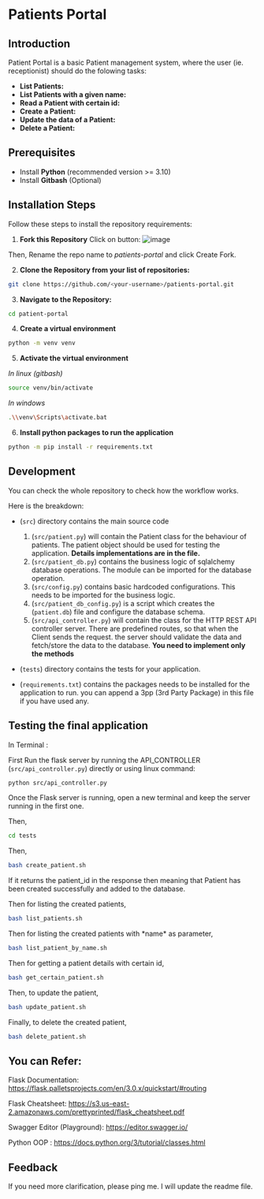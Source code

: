 # Patients Portal

## Introduction

Patient Portal is a basic Patient management system, where the user (ie. receptionist) should do the folowing tasks:
- **List Patients:**
- **List Patients with a given name:**
- **Read a Patient with certain id:**
- **Create a Patient:**
- **Update the data of a Patient:**
- **Delete a Patient:**

## Prerequisites

- Install **Python** (recommended version >= 3.10)
- Install **Gitbash** (Optional)

## Installation Steps

Follow these steps to install the repository requirements:

1. **Fork this Repository**
Click on button:
![image](https://github.com/amhkhowaja/patients-portal-for-students/assets/63882136/be42fa88-157b-44b8-a1f4-31a2083dd983)

Then,
Rename the repo name to *patients-portal* and click Create Fork.

2. **Clone the Repository from your list of repositories:**

```bash
git clone https://github.com/<your-username>/patients-portal.git
```

3. **Navigate to the Repository:**
```bash
cd patient-portal
```

4. **Create a virtual environment**
```bash
python -m venv venv
```

5. **Activate the virtual environment**

*In linux (gitbash)*

```bash
source venv/bin/activate
```

*In windows*
```bash
.\\venv\Scripts\activate.bat
```

6. **Install python packages to run the application**
```bash
python -m pip install -r requirements.txt
```

## Development

You can check the whole repository to check how the workflow works.

Here is the breakdown:

- (`src`) directory contains the main source code
    1. (`src/patient.py`) will contain the Patient class for the behaviour of patients. The patient object should be used for testing the application. 
    **Details implementations are in the file.**
    2. (`src/patient_db.py`) contains the business logic of sqlalchemy database operations. The module can be imported for the database operation.
    3. (`src/config.py`) contains basic hardcoded configurations. This needs to be imported for the business logic.
    4. (`src/patient_db_config.py`) is a script which creates the (`patient.db`) file and configure the database schema.
    5. (`src/api_controller.py`) will contain the class for the HTTP REST API controller server. There are predefined routes, so that when the Client sends the request. the server should validate the data and fetch/store the data to the database.
    **You need to implement only the methods**

- (`tests`) directory contains the tests for your application.

- (`requirements.txt`) contains the packages needs to be installed for the application to run. you can append a 3pp (3rd Party Package) in this file if you have used any.

## Testing the final application

In Terminal :

First Run the flask server by running the API_CONTROLLER (`src/api_controller.py`) directly or using linux command:
```bash
python src/api_controller.py
```
Once the Flask server is running, open a new terminal and keep the server running in the first one.

Then,
```bash
cd tests
```

Then,
```bash
bash create_patient.sh
```

If it returns the patient_id in the response then meaning that Patient has been created successfully and added to the database.

Then for listing the created patients,
```bash
bash list_patients.sh
```

Then for listing the created patients with \*name\* as parameter,
```bash
bash list_patient_by_name.sh
```

Then for getting a patient details with certain id,
```bash
bash get_certain_patient.sh
```

Then, to update the patient,
```bash
bash update_patient.sh
```

Finally, to delete the created patient,
```bash
bash delete_patient.sh
```


## You can Refer:

Flask Documentation: https://flask.palletsprojects.com/en/3.0.x/quickstart/#routing

Flask Cheatsheet: https://s3.us-east-2.amazonaws.com/prettyprinted/flask_cheatsheet.pdf

Swagger Editor (Playground): https://editor.swagger.io/

Python OOP : https://docs.python.org/3/tutorial/classes.html


## Feedback

If you need more clarification, please ping me. I will update the readme file.
